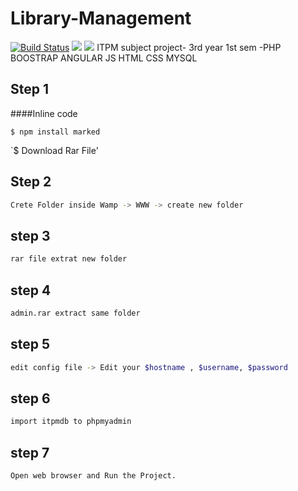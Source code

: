 # Library-Management
[![Build Status](https://travis-ci.org/joemccann/dillinger.svg?branch=master)](https://travis-ci.org/joemccann/dillinger)
![](https://img.shields.io/github/issues/pandao/editor.md.svg) ![](https://img.shields.io/bower/v/editor.md.svg)
ITPM subject project- 3rd year 1st sem
-PHP
BOOSTRAP 
ANGULAR 
JS 
HTML 
CSS 
MYSQL 

Step 1
----------------------------------------------------------

####Inline code

`$ npm install marked`

`$ Download Rar File'

Step 2 
----------------------------------------------------------
```sh
Crete Folder inside Wamp -> WWW -> create new folder
```

step 3 
--------------------------------------------------------
```sh
rar file extrat new folder
```
step 4 
--------------------------------------------------------
```sh
admin.rar extract same folder
```
step 5 
--------------------------------------------------------
```sh
edit config file -> Edit your $hostname , $username, $password
```
step 6 
--------------------------------------------------------
```sh
import itpmdb to phpmyadmin
```

step 7 
--------------------------------------------------------
```sh
Open web browser and Run the Project.
```

